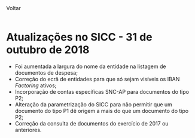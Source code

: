 <div style="width:100%; height:30px"><span onclick="loadMdDoc('atualizacoes', ['btnMenu'],'', null)" class="voltar">Voltar</span></div>

# Atualizações no SICC - 31 de outubro de 2018

- Foi aumentada a largura do nome da entidade na listagem de documentos de despesa;
- Correção do ecrã de entidades para que só sejam visíveis os IBAN _Factoring_ ativos;
- Incorporação de contas específicas SNC-AP para documentos do tipo P2;
- Alteração da parametrização do SICC para não permitir que um documento do tipo P1 dê origem a mais do que um documento do tipo  P2;
- Correção da consulta de documentos do exercício de 2017 ou anteriores.
